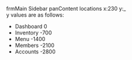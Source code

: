 frmMain Sidebar
panContent locations
x:230 y:_  
y values are as follows: 

- Dashboard 0
- Inventory -700
- Menu -1400
- Members -2100
- Accounts -2800
